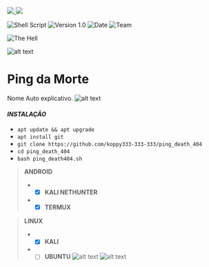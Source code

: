 
<a href="https://www.instagram.com/koppyyy_" alt="Instagram" target="_blank">
<img src="https://img.shields.io/badge/-Instagram-DF0174?style=for-the-badge&labelColor=DF0174&logo=instagram&logoColor=white&link=https://www.instagram.com/koppyyy_">
<a href="https://wa.me/554991884706" alt="WhatsApp" target="_blank">
<img src="https://img.shields.io/badge/WhatsApp-25D366?style=for-the-badge&logo=whatsapp&logoColor=white&link=https://wa.me/554792433327">
</a>

![Shell Script](https://img.shields.io/badge/shell_script-%23121011.svg?style=for-the-badge&logo=gnu-bash&logoColor=white)
![[Version 1.0](https://github.com/koppy333-333-333)](http://img.shields.io/badge/version-v1.0-red.svg)
![[Date](https://github.com/koppy333-333-333)](http://img.shields.io/badge/date-10/06/2022-white.svg)
![[Team](https://github.com/koppy333-333-333)](http://img.shields.io/badge/Team-404-blue.svg)

![The Hell](https://img.shields.io/badge/Croacia🇭🇷-blue.svg)

![alt text](https://i.imgur.com/BAAdzBt.gif)

# Ping da Morte
Nome Auto explicativo.
![alt text](https://i.imgur.com/QQlhhyI.jpg)


#### *INSTALAÇÃO*  
 - `apt update && apt upgrade`
 - `apt install git`
 - `git clone https://github.com/koppy333-333-333/ping_death_404`
 - `cd ping_death_404`
 - `bash ping_death404.sh`  

> **ANDROID**
> - - [x] **KALI NETHUNTER**
> - - [x] **TERMUX**  

> **LINUX**
> - - [x] **KALI**
> - - [ ] **UBUNTU**
![alt text](https://i.imgur.com/hf6rG8P.png)
![alt text](https://i.imgur.com/BAAdzBt.gif)
